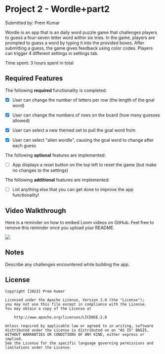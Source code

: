 # Project 2 - Wordle+part2

Submitted by: Prem Kumar

Wordle is an app that is an daily word puzzle game that challenges players to guess a four-seven letter word within six tries. In the game, players are prompted to guess a word by typing it into the provided boxes. After submitting a guess, the game gives feedback using color codes. Players can trigger 4 different settings in settings tab.

Time spent: 3 hours spent in total

## Required Features

The following **required** functionality is completed:

- [x] User can change the number of letters per row (the length of the goal word)
- [x] User can change the numbers of rows on the board (how many guesses allowed)
- [x] User can select a new themed set to pull the goal word from
- [x] User can select "alien wordle", causing the goal word to change after each guess


The following **optional** features are implemented:

- [ ] App displays a reset button on the top left to reset the game (but make no changes to the settings)

The following **additional** features are implemented:

- [ ] List anything else that you can get done to improve the app functionality!

## Video Walkthrough

Here is a reminder on how to embed Loom videos on GitHub. Feel free to remove this reminder once you upload your README. 

<div>
    <a href="https://www.loom.com/share/e2f458bc9d0440de866ee060d05f12b4">
    </a>
    <a href="https://www.loom.com/share/e2f458bc9d0440de866ee060d05f12b4">
      <img style="max-width:300px;" src="https://cdn.loom.com/sessions/thumbnails/e2f458bc9d0440de866ee060d05f12b4-with-play.gif">
    </a>
  </div> 

## Notes

Describe any challenges encountered while building the app.

## License

    Copyright [2023] Prem Kumar

    Licensed under the Apache License, Version 2.0 (the "License");
    you may not use this file except in compliance with the License.
    You may obtain a copy of the License at

        http://www.apache.org/licenses/LICENSE-2.0

    Unless required by applicable law or agreed to in writing, software
    distributed under the License is distributed on an "AS IS" BASIS,
    WITHOUT WARRANTIES OR CONDITIONS OF ANY KIND, either express or implied.
    See the License for the specific language governing permissions and
    limitations under the License.
